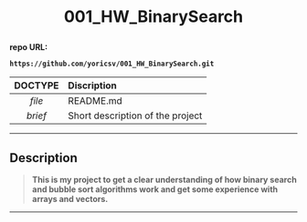 # <p align = center><b>001_HW_BinarySearch<b></p>
 
repo URL:
```
https://github.com/yoricsv/001_HW_BinarySearch.git
```

**DOCTYPE** | **Discription**
:---: | :---
*file* | README.md
*brief* | Short description of the project

---
## Description
 
> This is my project to get a clear understanding of how binary search and 
> bubble sort algorithms work and get some experience with arrays and vectors.
---
